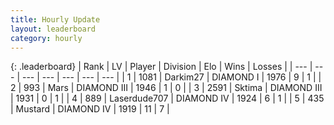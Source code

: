 ```yaml
---
title: Hourly Update
layout: leaderboard
category: hourly
---
```


{: .leaderboard}
| Rank | LV | Player | Division | Elo | Wins | Losses |
| --- | --- | --- | --- | --- | --- | --- |
| <span data-change="0">1</span> | 1081 | <span title="ID: 694036">Darkim27</span> | DIAMOND I | <span data-change="0">1976</span> | <span data-change="0">9</span> | <span data-change="0">1</span> |
| <span data-change="0">2</span> | 993 | <span title="ID: 651782">Mаrs</span> | DIAMOND III | <span data-change="0">1946</span> | <span data-change="0">1</span> | <span data-change="0">0</span> |
| <span data-change="0">3</span> | 2591 | <span title="ID: 353063">Sktima</span> | DIAMOND III | <span data-change="0">1931</span> | <span data-change="0">0</span> | <span data-change="0">1</span> |
| <span data-change="1">4</span> | 889 | <span title="ID: 372321">Laserdude707</span> | DIAMOND IV | <span data-change="0">1924</span> | <span data-change="0">6</span> | <span data-change="0">1</span> |
| <span data-change="1">5</span> | 435 | <span title="ID: 611082">Mustard</span> | DIAMOND IV | <span data-change="0">1919</span> | <span data-change="0">11</span> | <span data-change="0">7</span> |